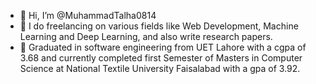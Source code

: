 - 👋 Hi, I’m @MuhammadTalha0814
- 👀 I do freelancing on various fields like Web Development, Machine Learning and Deep Learning, and also write research papers.
- 🌱 Graduated in software engineering from UET Lahore with a cgpa of 3.68 and currently completed first Semester of Masters in Computer Science at National Textile University Faisalabad with a gpa of 3.92.

<!---
MuhammadTalha0814/MuhammadTalha0814 is a ✨ special ✨ repository because its `README.md` (this file) appears on your GitHub profile.
You can click the Preview link to take a look at your changes.
--->
